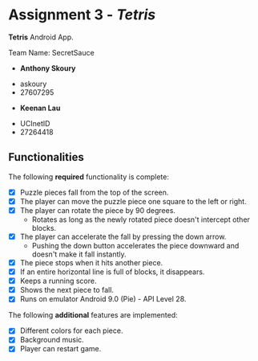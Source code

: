 

# Assignment 3 - *_Tetris_*



****Tetris**** Android App.



Team Name: SecretSauce

* ****Anthony Skoury**** 

- askoury
- 27607295

* ****Keenan Lau****

- UCInetID
- 27264418


## Functionalities

[//]: # (Write [x] to mark off what was accomplished.<br/>)

The following ****required**** functionality is complete:

* [x] Puzzle pieces fall from the top of the screen.
* [x] The player can move the puzzle piece one square to the left or right.
* [x]  The player can rotate the piece by 90 degrees.
	* Rotates as long as the newly rotated piece doesn't intercept other blocks.
* [x] The player can accelerate the fall by pressing the down arrow.
	- Pushing the down button accelerates the piece downward and doesn't make it fall instantly.
* [x]  The piece stops when it hits another piece.
* [x]  If an entire horizontal line is full of blocks, it disappears.
* [x]  Keeps a running score.
* [x]  Shows the next piece to fall.
* [x]  Runs on emulator Android 9.0 (Pie) - API Level 28.

[//]: # (* [x] Got any features?)
The following ****additional**** features are implemented:<br/>
* [x] Different colors for each piece.
* [x] Background music.
* [x] Player can restart game.
